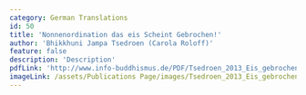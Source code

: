 ```yaml
---
category: German Translations
id: 50
title: 'Nonnenordination das eis Scheint Gebrochen!'
author: 'Bhikkhuni Jampa Tsedroen (Carola Roloff)'
feature: false
description: 'Description'
pdfLink: 'http://www.info-buddhismus.de/PDF/Tsedroen_2013_Eis_gebrochen_TiBu105.pdf'
imageLink: /assets/Publications Page/images/Tsedroen_2013_Eis_gebrochen_TiBu105.jpg
---
```

